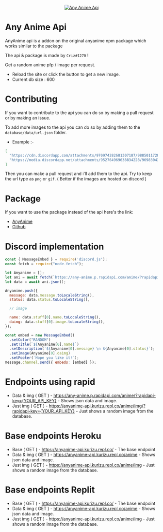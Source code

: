 <p align="center">
  <a href="https://www.npmjs.com/package/anyanime">
    <img src="https://media.discordapp.net/attachments/953273278770860082/954403125584871454/anyanimeapi.png?width=1279&height=196" alt="Any Anime Api">
  </a>
</p>

# Any Anime Api

AnyAnime api is a addon on the original anyanime npm package which works similar to the package

The api & package is made by `Criz#1270` !

Get a random anime pfp / image per request.

- Reload the site or click the button to get a new image.
- Current db size : 600

# Contributing
If you want to contribute to the api you can do so by making a pull request or by making an issue.

To add more images to the api you can do so by adding them to the `database/data/url.json` folder.

- Example :- 
```json
[
  "https://cdn.discordapp.com/attachments/970974282681307187/988501172887363604/favicon.png",
  "https://media.discordapp.net/attachments/952764969638834228/969830435444097054/Criz.png",
]
```
Then you can make a pull request and i'll add them to the api.
Try to keep the url type as `png` or `gif`. ( Better if the images are hosted on discord )

# Package

If you want to use the package instead of the api here's the link:

- [AnyAnime](https://www.npmjs.com/package/anyanime/)
- [Github](https://github.com/crizmo/AnyAnime)

# Discord implementation

```javascript
const { MessageEmbed } = require('discord.js');
const fetch = require("node-fetch");

let Anyanime = [];
let ani = await fetch(`https://any-anime.p.rapidapi.com/anime/?rapidapi-key={YOUR_API_KEY}`);
let data = await ani.json();

Anyanime.push({
  message: data.message.toLocaleString(),
  status: data.status.toLocaleString(),

  // image

  name: data.stuff[0].name.toLocaleString(),
  daimg: data.stuff[0].image.toLocaleString(),
});

const embed = new MessageEmbed()
  .setColor("RANDOM")
  .setTitle(`${Anyanime[0].name}`)
  .setDescription(`${Anyanime[0].message} \n ${Anyanime[0].status}`);
  .setImage(Anyanime[0].daimg)
  .setFooter(`Hope you like it!`);
message.channel.send({ embeds: [embed] });

```

# Endpoints using rapid

- Data & img ( GET ) - https://any-anime.p.rapidapi.com/anime/?rapidapi-key={YOUR_API_KEY} - Shows json data and image.
- Just img ( GET ) - https://anyanime-api.kurizu.repl.co/anime/img/?rapidapi-key={YOUR_API_KEY} - Just shows a random image from the database.

# Base endpoints Heroku

- Base ( GET ) - https://anyanime-api.kurizu.repl.co/ - The base endpoint
- Data & img ( GET ) - https://anyanime-api.kurizu.repl.co/anime - Shows json data and image.
- Just img ( GET ) - https://anyanime-api.kurizu.repl.co/anime/img - Just shows a random image from the database.

# Base endpoints Replit

- Base ( GET ) - https://anyanime-api.kurizu.repl.co/ - The base endpoint
- Data & img ( GET ) - https://anyanime-api.kurizu.repl.co/anime - Shows json data and image.
- Just img ( GET ) - https://anyanime-api.kurizu.repl.co/anime/img - Just shows a random image from the database.